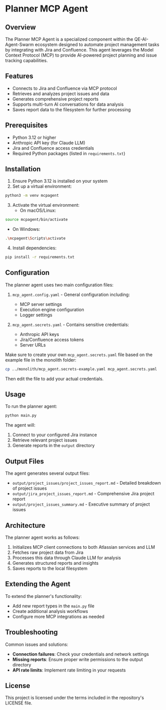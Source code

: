 # Planner MCP Agent

## Overview

The Planner MCP Agent is a specialized component within the QE-AI-Agent-Swarm ecosystem designed to automate project management tasks by integrating with Jira and Confluence. This agent leverages the Model Context Protocol (MCP) to provide AI-powered project planning and issue tracking capabilities.

## Features

- Connects to Jira and Confluence via MCP protocol
- Retrieves and analyzes project issues and data
- Generates comprehensive project reports
- Supports multi-turn AI conversations for data analysis
- Saves report data to the filesystem for further processing

## Prerequisites

- Python 3.12 or higher
- Anthropic API key (for Claude LLM)
- Jira and Confluence access credentials
- Required Python packages (listed in `requirements.txt`)

## Installation

1. Ensure Python 3.12 is installed on your system
2. Set up a virtual environment:
```sh
python3 -m venv mcpagent
```

3. Activate the virtual environment:
   - On macOS/Linux:
```sh
source mcpagent/bin/activate
```
   - On Windows:
```sh
.\mcpagent\Scripts\activate
```

4. Install dependencies:
```sh
pip install -r requirements.txt
```

## Configuration

The planner agent uses two main configuration files:

1. `mcp_agent.config.yaml` - General configuration including:
   - MCP server settings
   - Execution engine configuration
   - Logger settings

2. `mcp_agent.secrets.yaml` - Contains sensitive credentials:
   - Anthropic API keys
   - Jira/Confluence access tokens
   - Server URLs

Make sure to create your own `mcp_agent.secrets.yaml` file based on the example file in the monolith folder:
```sh
cp ../monolith/mcp_agent.secrets-example.yaml mcp_agent.secrets.yaml
```
Then edit the file to add your actual credentials.

## Usage

To run the planner agent:

```sh
python main.py
```

The agent will:
1. Connect to your configured Jira instance
2. Retrieve relevant project issues
3. Generate reports in the `output` directory

## Output Files

The agent generates several output files:

- `output/project_issues/project_issues_report.md` - Detailed breakdown of project issues
- `output/jira_project_issues_report.md` - Comprehensive Jira project report
- `output/project_issues_summary.md` - Executive summary of project issues

## Architecture

The planner agent works as follows:
1. Initializes MCP client connections to both Atlassian services and LLM
2. Fetches raw project data from Jira
3. Processes this data through Claude LLM for analysis
4. Generates structured reports and insights
5. Saves reports to the local filesystem

## Extending the Agent

To extend the planner's functionality:
- Add new report types in the `main.py` file
- Create additional analysis workflows
- Configure more MCP integrations as needed

## Troubleshooting

Common issues and solutions:
- **Connection failures**: Check your credentials and network settings
- **Missing reports**: Ensure proper write permissions to the output directory
- **API rate limits**: Implement rate limiting in your requests

## License

This project is licensed under the terms included in the repository's LICENSE file.

